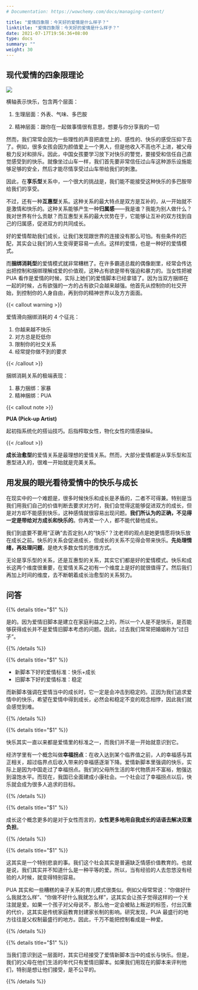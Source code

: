```yaml
---
# Documentation: https://wowchemy.com/docs/managing-content/

title: "爱情四象限：今天好的爱情是什么样子？"
linktitle: "爱情四象限：今天好的爱情是什么样子？"
date: 2021-07-17T19:56:36+08:00
type: docs
summary: ""
weight: 30
---
```


<!--more-->

## 现代爱情的四象限理论

![](/learn/sociology-love/chapter1/48216457b5029c34705f0050f0bde716.svg)

横轴表示快乐，包含两个层面：

1. 生理层面：外表、气味、多巴胺

2. 精神层面：跟你在一起做事情很有意思，想要与你分享我的一切

然而，我们常常会因为一些理性的声音把直觉上的、感性的、快乐的感受压抑下去了。例如，很多女孩会因为颜值爱上一个男人，但是他收入不高也不上进，被父母极力反对和排斥。因此，中国女孩要学习放下对快乐的警觉，要接受和信任自己直觉感受到的快乐。就像坐过山车一样，我们首先要非常信任过山车这种游乐设施能够足够的安全，然后才能尽情享受过山车带给我们的刺激。

因此，在**享乐型**关系中，一个很大的挑战是，我们能不能接受这种快乐的多巴胺带给我们的享受。

不过，还有一种**互惠型**关系。这种关系的最大特点是双方是互补的，从一开始就不是激情和快乐的。这种关系能够产生一种**归属感**——我是谁？我能为别人做什么？我对世界有什么贡献？而互惠型关系的最大优势在于，它能够让互补的双方找到自己的归属感，促进双方的共同成长。

好的爱情帮助我们成长，让我们发现跟世界的连接没有那么可怕。有些条件的匹配，其实会让我们的人生变得更容易一点点。这样的爱情，也是一种好的爱情模式。

而**捆绑消耗型**的爱情模式就非常糟糕了。在许多霸道总裁的偶像剧里，经常会传达出把控制和捆绑理解成爱的价值观，这种占有欲是带有强迫和暴力的。当女性把被 PUA 看作是爱情的时候，实际上她们的爱情脚本已经拿错了。因为当双方捆绑在一起的时候，占有欲强的一方的占有欲只会越来越强。他首先从控制你的社交开始，到控制你的人身自由，再到你的精神世界以及方方面面。

{{< callout warning >}}

爱情滑向捆绑消耗的 4 个征兆：

1. 你越来越不快乐
2. 对方总是贬低你
3. 限制你的社交关系
4. 经常提你做不到的要求

{{< /callout >}}

捆绑消耗关系的极端表现：

1. 暴力捆绑：家暴
2. 精神捆绑：PUA

{{< callout note >}}

**PUA (Pick-up Artist)**

起初指系统化的搭讪技巧。后指榨取女性，物化女性的情感操纵。

{{< /callout >}}

**成长治愈型**的爱情关系是最理想的爱情关系。然而，大部分爱情都是从享乐型和互惠型进入的，很难一开始就是完美关系。

## 用发展的眼光看待爱情中的快乐与成长

在现实中的一个难题是，很多时候快乐和成长是矛盾的，二者不可得兼。特别是当我们用我们自己的价值判断去要求对方时，我们会觉得这能够促进双方的成长，但是对方却不能感到快乐，这种感情就很容易出现问题。**我们所认为的正确，不见得一定是带给对方成长和快乐的**。你再爱一个人，都不能代替他成长。

我们到底要不要用“正确”去否定别人的“快乐”？沈老师的观点是她更情愿将快乐放在成长之前。快乐的关系会促进成长，但成长的关系不见得会带来快乐。**先处理情绪，再处理问题**，是绝大多数女性的思维方式。

无论是享乐型的关系，还是互惠型的关系，其实它们都是好的爱情模式。快乐和成长这两个维度很重要，在爱情关系之初有一个维度上是好的就很值得了。然后我们再加上时间的维度，去不断朝着成长治愈型的关系努力。

## 问答

{{% details title="$1" %}}

是的。因为爱情旧脚本是建立在家庭利益之上的，所以一个人是不是快乐，是否能够获得成长并不是爱情旧脚本考虑的问题。因此，过去我们常常把婚姻称为“过日子”。

{{% /details %}}

{{% details title="$1" %}}

- 新脚本下好的爱情标准：快乐+成长
- 旧脚本下好的爱情标准：稳定

而新脚本强调在爱情当中的成长时，它一定是会冲击到稳定的。正因为我们追求爱情中的快乐，希望在爱情中得到成长，必然会和稳定不变的观念相悖，因此我们就会感觉到难。

{{% /details %}}

{{% details title="$1" %}}

快乐其实一直以来都是爱情里的标准之一，而我们并不是一开始就意识到它。

经济学里有一个概念叫做**幸福拐点**：在收入达到某个临界值之前，人的幸福感与其正相关，超过临界点后收入带来的幸福感逐渐下降。爱情新脚本里强调的快乐，实际上是因为中国走过了幸福拐点。我们的父母所生活的年代物质并不富裕，勉强达到温饱水平。而现在，我国已全面建成小康社会。一个社会过了幸福拐点以后，快乐就会成为很多人追求的目标。

{{% /details %}}

{{% details title="$1" %}}

成长这个概念更多的是对于女性而言的，**女性更多地用自我成长的话语去解决双重负担**。

{{% /details %}}

{{% details title="$1" %}}

这其实是一个特别悲哀的事。我们这个社会其实是普遍缺乏情感价值教育的。也就是说，我们其实并不知道什么是一种平等的爱。所以，当有经验的人去忽悠没有经验的人时候，就变得特别容易。

PUA 其实和一些糟糕的亲子关系的育儿模式很类似。例如父母常常说：“你做好什么我就怎么样”、“你做不好什么我就怎么样”，这其实会让孩子觉得这样的一个关注就是爱。如果一个孩子对父母说不，那么他一定会被贴上叛逆的标签，付出沉重的代价，这其实是传统家庭教育封建家长制的影响。研究发现，PUA 最盛行的地方往往是父权制最盛行的地方。因此，千万不能把控制看成是一种爱。

{{% /details %}}

{{% details title="$1" %}}

当我们意识到这一层面时，其实已经接受了爱情新脚本当中的成长与快乐。但是，我们的父母在他们生活的年代只有爱情旧脚本。如果我们用现在的脚本来评判他们，特别是想让他们接受，是不公平的。

{{% /details %}}